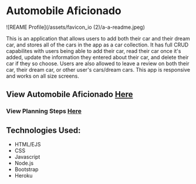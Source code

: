 # Automobile Aficionado 

![REAME Profile](/assets/favicon_io (2)/a-a-readme.jpeg)

This is an application that allows users to add both their car and their dream car, and stores all of the cars in the app as a car collection. It has full CRUD capabilites with users being able to add their car, read their car once it's added, update the information they entered about their car, and delete their car if they so choose. Users are also allowed to leave a review on both their car, their dream car, or other user's cars/dream cars. This app is responsive and works on all size screens. 

## View Automobile Aficionado [Here](https://automobile-aficionado.herokuapp.com/)

### View Planning Steps [Here](https://trello.com/b/VBfxoeYM/automobile-aficionado)

## Technologies Used:
- HTML/EJS
- CSS 
- Javascript
- Node.js 
- Bootstrap 
- Heroku 